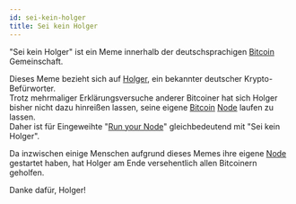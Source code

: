 ```yaml
---
id: sei-kein-holger
title: Sei kein Holger
---
```


"Sei kein Holger" ist ein Meme innerhalb der deutschsprachigen [Bitcoin](../b/bitcoin) Gemeinschaft.

Dieses Meme bezieht sich auf [Holger](https://x.com/rohmeo_de), ein bekannter deutscher Krypto-Befürworter.  
Trotz mehrmaliger Erklärungsversuche anderer Bitcoiner hat sich Holger bisher nicht dazu hinreißen lassen, seine eigene [Bitcoin](../b/bitcoin) [Node](../n/node) laufen zu lassen.  
Daher ist für Eingeweihte "[Run your Node](../n/node)" gleichbedeutend mit "Sei kein Holger".

Da inzwischen einige Menschen aufgrund dieses Memes ihre eigene [Node](../n/node) gestartet haben, hat Holger am Ende versehentlich allen Bitcoinern geholfen.

Danke dafür, Holger!
